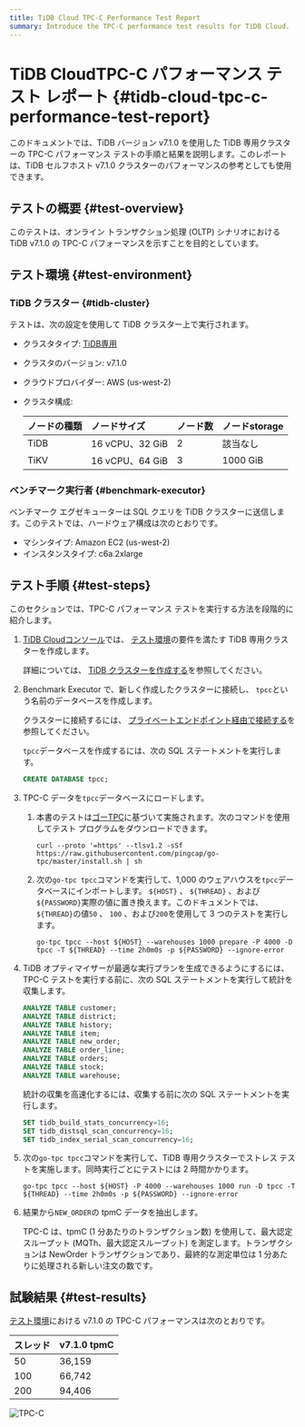 ```yaml
---
title: TiDB Cloud TPC-C Performance Test Report
summary: Introduce the TPC-C performance test results for TiDB Cloud.
---
```


# TiDB CloudTPC-C パフォーマンス テスト レポート {#tidb-cloud-tpc-c-performance-test-report}

このドキュメントでは、TiDB バージョン v7.1.0 を使用した TiDB 専用クラスターの TPC-C パフォーマンス テストの手順と結果を説明します。このレポートは、TiDB セルフホスト v7.1.0 クラスターのパフォーマンスの参考としても使用できます。

## テストの概要 {#test-overview}

このテストは、オンライン トランザクション処理 (OLTP) シナリオにおける TiDB v7.1.0 の TPC-C パフォーマンスを示すことを目的としています。

## テスト環境 {#test-environment}

### TiDB クラスター {#tidb-cluster}

テストは、次の設定を使用して TiDB クラスター上で実行されます。

-   クラスタタイプ: [<a href="/tidb-cloud/select-cluster-tier.md#tidb-dedicated">TiDB専用</a>](/tidb-cloud/select-cluster-tier.md#tidb-dedicated)
-   クラスタのバージョン: v7.1.0
-   クラウドプロバイダー: AWS (us-west-2)
-   クラスタ構成:

    | ノードの種類 | ノードサイズ         | ノード数 | ノードstorage |
    | :----- | :------------- | :--- | :--------- |
    | TiDB   | 16 vCPU、32 GiB | 2    | 該当なし       |
    | TiKV   | 16 vCPU、64 GiB | 3    | 1000 GiB   |

### ベンチマーク実行者 {#benchmark-executor}

ベンチマーク エグゼキューターは SQL クエリを TiDB クラスターに送信します。このテストでは、ハードウェア構成は次のとおりです。

-   マシンタイプ: Amazon EC2 (us-west-2)
-   インスタンスタイプ: c6a.2xlarge

## テスト手順 {#test-steps}

このセクションでは、TPC-C パフォーマンス テストを実行する方法を段階的に紹介します。

1.  [<a href="https://tidbcloud.com/">TiDB Cloudコンソール</a>](https://tidbcloud.com/)では、 [<a href="#tidb-cluster">テスト環境</a>](#tidb-cluster)の要件を満たす TiDB 専用クラスターを作成します。

    詳細については、 [<a href="/tidb-cloud/create-tidb-cluster.md">TiDB クラスターを作成する</a>](/tidb-cloud/create-tidb-cluster.md)を参照してください。

2.  Benchmark Executor で、新しく作成したクラスターに接続し、 `tpcc`という名前のデータベースを作成します。

    クラスターに接続するには、 [<a href="/tidb-cloud/set-up-private-endpoint-connections.md">プライベートエンドポイント経由で接続する</a>](/tidb-cloud/set-up-private-endpoint-connections.md)を参照してください。

    `tpcc`データベースを作成するには、次の SQL ステートメントを実行します。

    ```sql
    CREATE DATABASE tpcc;
    ```

3.  TPC-C データを`tpcc`データベースにロードします。

    1.  本書のテストは[<a href="https://github.com/pingcap/go-tpc">ゴーTPC</a>](https://github.com/pingcap/go-tpc)に基づいて実施されます。次のコマンドを使用してテスト プログラムをダウンロードできます。

        ```shell
        curl --proto '=https' --tlsv1.2 -sSf https://raw.githubusercontent.com/pingcap/go-tpc/master/install.sh | sh
        ```

    2.  次の`go-tpc tpcc`コマンドを実行して、1,000 のウェアハウスを`tpcc`データベースにインポートします。 `${HOST}` 、 `${THREAD}` 、および`${PASSWORD}`実際の値に置き換えます。このドキュメントでは、 `${THREAD}`の値`50` 、 `100` 、および`200`を使用して 3 つのテストを実行します。

        ```shell
        go-tpc tpcc --host ${HOST} --warehouses 1000 prepare -P 4000 -D tpcc -T ${THREAD} --time 2h0m0s -p ${PASSWORD} --ignore-error
        ```

4.  TiDB オプティマイザーが最適な実行プランを生成できるようにするには、TPC-C テストを実行する前に、次の SQL ステートメントを実行して統計を収集します。

    ```sql
    ANALYZE TABLE customer;
    ANALYZE TABLE district;
    ANALYZE TABLE history;
    ANALYZE TABLE item;
    ANALYZE TABLE new_order;
    ANALYZE TABLE order_line;
    ANALYZE TABLE orders;
    ANALYZE TABLE stock;
    ANALYZE TABLE warehouse;
    ```

    統計の収集を高速化するには、収集する前に次の SQL ステートメントを実行します。

    ```sql
    SET tidb_build_stats_concurrency=16;
    SET tidb_distsql_scan_concurrency=16;
    SET tidb_index_serial_scan_concurrency=16;
    ```

5.  次の`go-tpc tpcc`コマンドを実行して、TiDB 専用クラスターでストレス テストを実施します。同時実行ごとにテストには 2 時間かかります。

    ```shell
    go-tpc tpcc --host ${HOST} -P 4000 --warehouses 1000 run -D tpcc -T ${THREAD} --time 2h0m0s -p ${PASSWORD} --ignore-error
    ```

6.  結果から`NEW_ORDER`の tpmC データを抽出します。

    TPC-C は、tpmC (1 分あたりのトランザクション数) を使用して、最大認定スループット (MQTh、最大認定スループット) を測定します。トランザクションは NewOrder トランザクションであり、最終的な測定単位は 1 分あたりに処理される新しい注文の数です。

## 試験結果 {#test-results}

[<a href="#test-environment">テスト環境</a>](#test-environment)における v7.1.0 の TPC-C パフォーマンスは次のとおりです。

| スレッド | v7.1.0 tpmC |
| :--- | :---------- |
| 50   | 36,159      |
| 100  | 66,742      |
| 200  | 94,406      |

![TPC-C](https://download.pingcap.com/images/docs/tidb-cloud/v7.1.0-tpmC.png)
